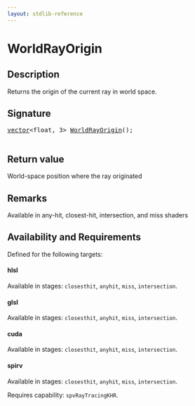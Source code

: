 ```yaml
---
layout: stdlib-reference
---
```


# WorldRayOrigin

## Description

Returns the origin of the current ray in world space.



## Signature 

<pre>
<a href="index.html" class="code_type">vector</a>&lt;<span class="code_keyword">float</span>, 3&gt; <a href="worldrayorigin-058.html">WorldRayOrigin</a>();

</pre>

## Return value
World-space position where the ray originated

## Remarks
Available in any-hit, closest-hit, intersection, and miss shaders


## Availability and Requirements

Defined for the following targets:

#### hlsl
Available in stages: `closesthit`, `anyhit`, `miss`, `intersection`.

#### glsl
Available in stages: `closesthit`, `anyhit`, `miss`, `intersection`.

#### cuda
Available in stages: `closesthit`, `anyhit`, `miss`, `intersection`.

#### spirv
Available in stages: `closesthit`, `anyhit`, `miss`, `intersection`.

Requires capability: `spvRayTracingKHR`.


